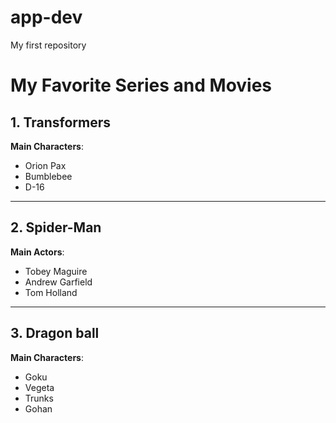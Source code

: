 # app-dev
My first repository

# My Favorite Series and Movies

## 1. Transformers
**Main Characters**:  
  - Orion Pax 
  - Bumblebee  
  - D-16
 
---

## 2. Spider-Man
**Main Actors**:  
  - Tobey Maguire  
  - Andrew Garfield  
  - Tom Holland

---

## 3. Dragon ball
**Main Characters**: 
  - Goku  
  - Vegeta  
  - Trunks 
  - Gohan 
